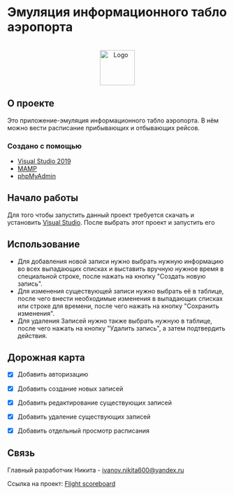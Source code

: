 # Эмуляция информационного табло аэропорта







<!-- PROJECT LOGO -->
<br />
<div align="center">
  <a href="https://github.com/Nikita60012/Flight-scoreboard">
    <img src="https://user-images.githubusercontent.com/96587581/209627536-4a236ce4-a4c6-49c7-a069-c74e8f410fa9.png" alt="Logo"  width="80" height="80">
  </a>


  <p align="center">
   
  
  </p>
</div>





<!-- ABOUT THE PROJECT -->
## О проекте

Это приложение-эмуляция информационного табло аэропорта. В нём можно вести расписание прибывающих и отбывающих рейсов. 




### Создано с помощью

* [Visual Studio 2019](https://visualstudio.microsoft.com/ru/)
* [MAMP](https://www.mamp.info/en/mamp/windows/)
* [phpMyAdmin](https://www.phpmyadmin.net/)



<!-- GETTING STARTED -->
## Начало работы

Для того чтобы запустить данный проект требуется скачать и установить [Visual Studio](https://visualstudio.microsoft.com/ru/). После выбрать этот проект и запустить его


<!-- USAGE EXAMPLES -->
## Использование
* Для добавления новой записи нужно выбрать нужную информацию во всех выпадающих списках и выставить вручную нужное время в специальной строке, после нажать на кнопку "Создать новую запись". 
* Для изменения существующей записи нужно выбрать её в таблице, после чего внести необходимые изменения в выпадающих списках или строке для времени, после чего нажать на кнопку "Сохранить изменения". 
* Для удаления Записей нужно также выбрать нужную в таблице, после чего нажать на кнопку "Удалить запись", а затем подтвердить действия. 

<!-- ROADMAP -->
## Дорожная карта

- [x] Добавить авторизацию
- [x] Добавить создание новых записей
- [x] Добавить редактирование существующих записей
- [x] Добавить удаление существующих записей
- [x] Добавить отдельный просмотр расписания




<!-- CONTACT -->
## Связь

Главный разработчик Никита - [ivanov.nikita600@yandex.ru](https://mail.yandex.ru/?utm_source=main_stripe_big&uid=348180308#inbox)

Ссылка на проект: [Flight scoreboard](https://github.com/Nikita60012/Flight-scoreboard)


